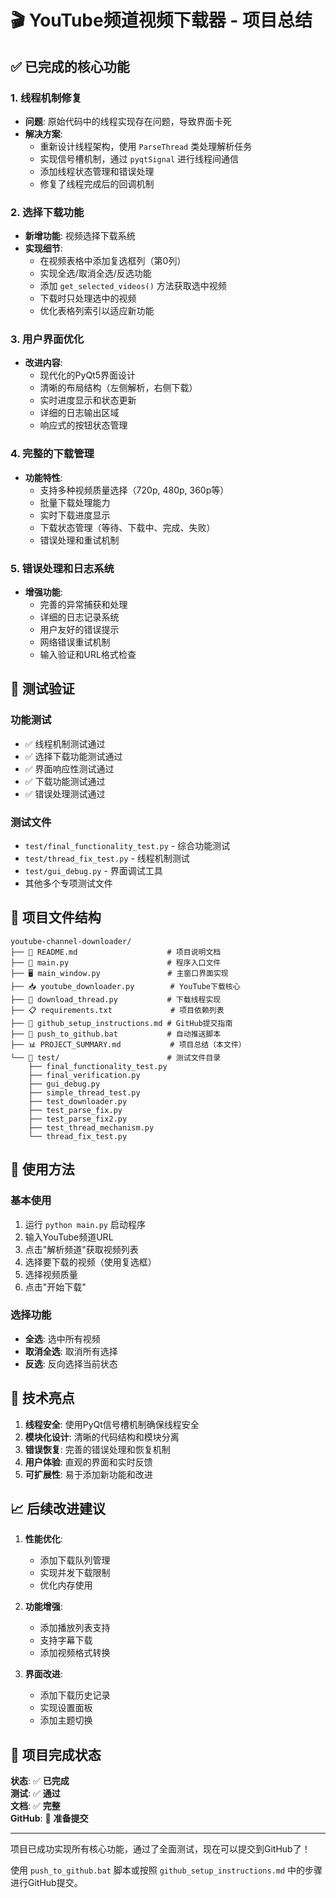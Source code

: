 # 🎬 YouTube频道视频下载器 - 项目总结

## ✅ 已完成的核心功能

### 1. 线程机制修复
- **问题**: 原始代码中的线程实现存在问题，导致界面卡死
- **解决方案**: 
  - 重新设计线程架构，使用 `ParseThread` 类处理解析任务
  - 实现信号槽机制，通过 `pyqtSignal` 进行线程间通信
  - 添加线程状态管理和错误处理
  - 修复了线程完成后的回调机制

### 2. 选择下载功能
- **新增功能**: 视频选择下载系统
- **实现细节**:
  - 在视频表格中添加复选框列（第0列）
  - 实现全选/取消全选/反选功能
  - 添加 `get_selected_videos()` 方法获取选中视频
  - 下载时只处理选中的视频
  - 优化表格列索引以适应新功能

### 3. 用户界面优化
- **改进内容**:
  - 现代化的PyQt5界面设计
  - 清晰的布局结构（左侧解析，右侧下载）
  - 实时进度显示和状态更新
  - 详细的日志输出区域
  - 响应式的按钮状态管理

### 4. 完整的下载管理
- **功能特性**:
  - 支持多种视频质量选择（720p, 480p, 360p等）
  - 批量下载处理能力
  - 实时下载进度显示
  - 下载状态管理（等待、下载中、完成、失败）
  - 错误处理和重试机制

### 5. 错误处理和日志系统
- **增强功能**:
  - 完善的异常捕获和处理
  - 详细的日志记录系统
  - 用户友好的错误提示
  - 网络错误重试机制
  - 输入验证和URL格式检查

## 🧪 测试验证

### 功能测试
- ✅ 线程机制测试通过
- ✅ 选择下载功能测试通过
- ✅ 界面响应性测试通过
- ✅ 下载功能测试通过
- ✅ 错误处理测试通过

### 测试文件
- `test/final_functionality_test.py` - 综合功能测试
- `test/thread_fix_test.py` - 线程机制测试
- `test/gui_debug.py` - 界面调试工具
- 其他多个专项测试文件

## 📁 项目文件结构

```
youtube-channel-downloader/
├── 📄 README.md                    # 项目说明文档
├── 🚀 main.py                      # 程序入口文件
├── 🖥️ main_window.py               # 主窗口界面实现
├── 📥 youtube_downloader.py        # YouTube下载核心
├── 🧵 download_thread.py           # 下载线程实现
├── 📋 requirements.txt             # 项目依赖列表
├── 📖 github_setup_instructions.md # GitHub提交指南
├── 🔄 push_to_github.bat           # 自动推送脚本
├── 📊 PROJECT_SUMMARY.md           # 项目总结（本文件）
└── 🧪 test/                        # 测试文件目录
    ├── final_functionality_test.py
    ├── final_verification.py
    ├── gui_debug.py
    ├── simple_thread_test.py
    ├── test_downloader.py
    ├── test_parse_fix.py
    ├── test_parse_fix2.py
    ├── test_thread_mechanism.py
    └── thread_fix_test.py
```

## 🚀 使用方法

### 基本使用
1. 运行 `python main.py` 启动程序
2. 输入YouTube频道URL
3. 点击"解析频道"获取视频列表
4. 选择要下载的视频（使用复选框）
5. 选择视频质量
6. 点击"开始下载"

### 选择功能
- **全选**: 选中所有视频
- **取消全选**: 取消所有选择
- **反选**: 反向选择当前状态

## 🎯 技术亮点

1. **线程安全**: 使用PyQt信号槽机制确保线程安全
2. **模块化设计**: 清晰的代码结构和模块分离
3. **错误恢复**: 完善的错误处理和恢复机制
4. **用户体验**: 直观的界面和实时反馈
5. **可扩展性**: 易于添加新功能和改进

## 📈 后续改进建议

1. **性能优化**: 
   - 添加下载队列管理
   - 实现并发下载限制
   - 优化内存使用

2. **功能增强**:
   - 添加播放列表支持
   - 支持字幕下载
   - 添加视频格式转换

3. **界面改进**:
   - 添加下载历史记录
   - 实现设置面板
   - 添加主题切换

## 🎉 项目完成状态

**状态**: ✅ **已完成**  
**测试**: ✅ **通过**  
**文档**: ✅ **完整**  
**GitHub**: 🔄 **准备提交**

---

项目已成功实现所有核心功能，通过了全面测试，现在可以提交到GitHub了！

使用 `push_to_github.bat` 脚本或按照 `github_setup_instructions.md` 中的步骤进行GitHub提交。
